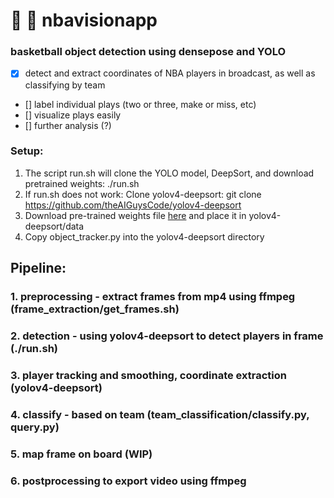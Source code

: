 # :eyes: :basketball: nbavisionapp 
### basketball object detection using densepose and YOLO

- [X] detect and extract coordinates of NBA players in broadcast, as well as classifying by team
- [] label individual plays (two or three, make or miss, etc)
- [] visualize plays easily
- [] further analysis (?)

### Setup:
1. The script run.sh will clone the YOLO model, DeepSort, and download pretrained weights:  ./run.sh
2. If run.sh does not work: Clone yolov4-deepsort: git clone https://github.com/theAIGuysCode/yolov4-deepsort
3. Download pre-trained weights file [here](https://pjreddie.com/media/files/yolo.weights) and place it in yolov4-deepsort/data
4. Copy object_tracker.py into the yolov4-deepsort directory

## Pipeline:
### 1. preprocessing - extract frames from mp4 using ffmpeg (frame_extraction/get_frames.sh)
### 2. detection - using yolov4-deepsort to detect players in frame (./run.sh)
### 3. player tracking and smoothing, coordinate extraction (yolov4-deepsort)
### 4. classify - based on team (team_classification/classify.py, query.py)
### 5. map frame on board (WIP)
### 6. postprocessing to export video using ffmpeg 